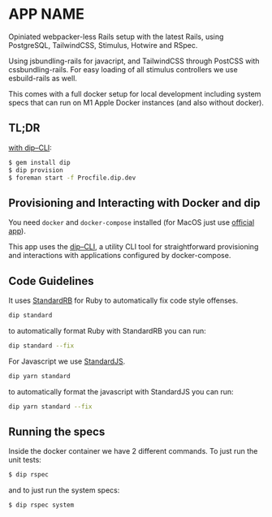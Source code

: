 # APP NAME

Opiniated webpacker-less Rails setup with the latest Rails, using PostgreSQL, TailwindCSS, Stimulus, Hotwire and RSpec.

Using jsbundling-rails for javacript, and TailwindCSS through PostCSS with cssbundling-rails. For easy loading of all stimulus controllers
we use esbuild-rails as well.

This comes with a full docker setup for local development including system specs that can run on M1 Apple Docker instances (and also without docker).

## TL;DR

[with dip–CLI](https://github.com/bibendi/dip):

```sh
$ gem install dip
$ dip provision
$ foreman start -f Procfile.dip.dev
```

## Provisioning and Interacting with Docker and dip

You need `docker` and `docker-compose` installed (for MacOS just use [official app](https://docs.docker.com/engine/installation/mac/)).

This app uses the [dip–CLI](https://github.com/bibendi/dip), a utility CLI tool for straightforward provisioning and interactions with applications configured by docker-compose.

## Code Guidelines

It uses [StandardRB](https://github.com/testdouble/standard) for Ruby to automatically fix code style offenses.

```sh
dip standard
```

to automatically format Ruby with StandardRB you can run:

```sh
dip standard --fix
```

For Javascript we use [StandardJS](https://standardjs.com/).

```sh
dip yarn standard
```

to automatically format the javascript with StandardJS you can run:

```sh
dip yarn standard --fix
```

## Running the specs

Inside the docker container we have 2 different commands. To just run the unit tests:

```sh
$ dip rspec
```

and to just run the system specs:

```sh
$ dip rspec system
```